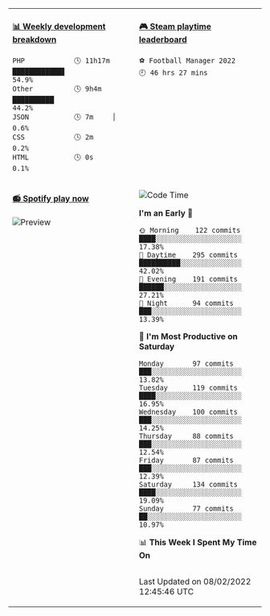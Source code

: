 <table>
<tr>
<td valign="top" width="50%">

<!-- waka-box start -->
#### <a href="https://gist.github.com/304ab26b101f2491548772b1064b1d53" target="_blank">📊 Weekly development breakdown</a>
```text
PHP            🕓 11h17m ████████████▋           54.9%
Other          🕓 9h4m   ██████████▏             44.2%
JSON           🕓 7m     ▏                        0.6%
CSS            🕓 2m                              0.2%
HTML           🕓 0s                              0.1%
```
<!-- Powered by https://github.com/YouEclipse/waka-box-go . -->
<!-- waka-box end -->

</td>
<td valign="top" width="50%">

<!-- steam-box start -->
#### <a href="https://gist.github.com/5c6425e264f6c57e162a9d5318be21fe" target="_blank">🎮 Steam playtime leaderboard</a>
```text
⚽ Football Manager 2022            🕘 46 hrs 27 mins
```
<!-- Powered by https://github.com/YouEclipse/steam-box . -->
<!-- steam-box end -->

</td>
</tr>

<tr>
<td valign="top" width="50%">
 
#### <a href="https://open.spotify.com/user/54abeqmcxnkfa383bx905e7l6" target="_blank">📻 Spotify play now</a>
![Preview](https://spotify-readme-rzlco666.vercel.app/api?theme=dark)

</td>
<td valign="top" width="50%">
 
<!--START_SECTION:waka-->
![Code Time](http://img.shields.io/badge/Code%20Time-23%20hrs%2046%20mins-blue)

**I'm an Early 🐤** 

```text
🌞 Morning    122 commits    ████░░░░░░░░░░░░░░░░░░░░░   17.38% 
🌆 Daytime    295 commits    ██████████░░░░░░░░░░░░░░░   42.02% 
🌃 Evening    191 commits    ██████░░░░░░░░░░░░░░░░░░░   27.21% 
🌙 Night      94 commits     ███░░░░░░░░░░░░░░░░░░░░░░   13.39%

```
📅 **I'm Most Productive on Saturday** 

```text
Monday       97 commits     ███░░░░░░░░░░░░░░░░░░░░░░   13.82% 
Tuesday      119 commits    ████░░░░░░░░░░░░░░░░░░░░░   16.95% 
Wednesday    100 commits    ███░░░░░░░░░░░░░░░░░░░░░░   14.25% 
Thursday     88 commits     ███░░░░░░░░░░░░░░░░░░░░░░   12.54% 
Friday       87 commits     ███░░░░░░░░░░░░░░░░░░░░░░   12.39% 
Saturday     134 commits    ████░░░░░░░░░░░░░░░░░░░░░   19.09% 
Sunday       77 commits     ██░░░░░░░░░░░░░░░░░░░░░░░   10.97%

```


📊 **This Week I Spent My Time On** 

```text
```


 Last Updated on 08/02/2022 12:45:46 UTC
<!--END_SECTION:waka-->
 
</td>
</tr>
</table>
